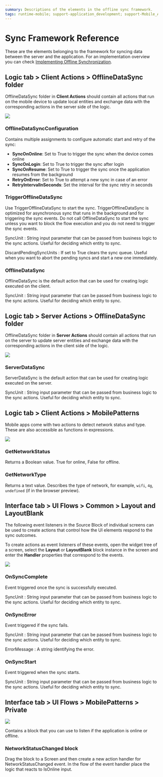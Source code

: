 ```yaml
---
summary: Descriptions of the elements in the offline sync framework.
tags: runtime-mobile; support-application_development; support-Mobile_Apps
---
```


# Sync Framework Reference

These are the elements belonging to the framework for syncing data between the server and the application. For an implementation overview you can check [Implementing Offline Synchronization](https://github.com/danielmarquespt/docs-product/tree/e7ea3f444d5129dab245c69ab72ae091554bc4fb/src/develop/data/offline/sync-implement.md%3E).

## Logic tab &gt; Client Actions &gt; OfflineDataSync folder

OfflineDataSync folder in **Client Actions** should contain all actions that run on the mobile device to update local entities and exchange data with the corresponding actions in the server side of the logic.

![](../../../../.gitbook/assets/sync-logic-client-offlinedatasync.png)

### OfflineDataSyncConfiguration

Contains multiple assignments to configure automatic start and retry of the sync:

* **SyncOnOnline**: Set to True to trigger the sync when the device comes online
* **SyncOnLogin**: Set to True to trigger the sync after login
* **SyncOnResume**: Set to True to trigger the sync once the application resumes from the background
* **RetryOnError**: Set to True to attempt a new sync in case of an error
* **RetryIntervalInSeconds**: Set the interval for the sync retry in seconds

### TriggerOfflineDataSync

Use TriggerOfflineDataSync to start the sync. TriggerOfflineDataSync is optimized for asynchronous sync that runs in the background and for triggering the sync events. Do not call OfflineDataSync to start the sync unless you want to block the flow execution and you do not need to trigger the sync events.

SyncUnit : String input parameter that can be passed from business logic to the sync actions. Useful for deciding which entity to sync.

DiscardPendingSyncUnits : If set to True clears the sync queue. Useful when you want to abort the pending syncs and start a new one immediately.

### OfflineDataSync

OfflineDataSync is the default action that can be used for creating logic executed on the client.

SyncUnit : String input parameter that can be passed from business logic to the sync actions. Useful for deciding which entity to sync.

## Logic tab &gt; Server Actions &gt; OfflineDataSync folder

OfflineDataSync folder in **Server Actions** should contain all actions that run on the server to update server entities and exchange data with the corresponding actions in the client side of the logic.

![](../../../../.gitbook/assets/sync-logic-server-offlinedatasync.png)

### ServerDataSync

ServerDataSync is the default action that can be used for creating logic executed on the server.

SyncUnit : String input parameter that can be passed from business logic to the sync actions. Useful for deciding which entity to sync.

## Logic tab &gt; Client Actions &gt; MobilePatterns

Mobile apps come with two actions to detect network status and type. These are also accessible as functions in expressions.

![](../../../../.gitbook/assets/sync-logic-client-mobilepatterns.png)

### GetNetworkStatus

Returns a Boolean value. True for online, False for offline.

### GetNetworkType

Returns a text value. Describes the type of network, for example, `wifi`, `4g`, `undefined` \(if in the browser preview\).

## Interface tab &gt; UI Flows &gt; Common &gt; Layout and LayoutBlank

The following event listeners in the Source Block of individual screens can be used to create actions that control how the UI elements respond to the sync outcomes.

To create actions as event listeners of these events, open the widget tree of a screen, select the **Layout** or **LayoutBlank** block instance in the screen and enter the **Handler** properties that correspond to the events.

![](../../../../.gitbook/assets/sync-interface-screen-layout.png)

### OnSyncComplete

Event triggered once the sync is successfully executed.

SyncUnit : String input parameter that can be passed from business logic to the sync actions. Useful for deciding which entity to sync.

### OnSyncError

Event triggered if the sync fails.

SyncUnit : String input parameter that can be passed from business logic to the sync actions. Useful for deciding which entity to sync.

ErrorMessage : A string identifying the error.

### OnSyncStart

Event triggered when the sync starts.

SyncUnit : String input parameter that can be passed from business logic to the sync actions. Useful for deciding which entity to sync.

## Interface tab &gt; UI Flows &gt; MobilePatterns &gt; Private

![](../../../../.gitbook/assets/sync-interface-networkstatuschanged.png)

Contains a block that you can use to listen if the application is online or offline.

### NetworkStatusChanged block

Drag the block to a Screen and then create a new action handler for NetworkStatusChanged event. In the flow of the event handler place the logic that reacts to IsOnline input.

